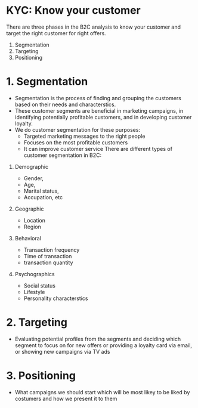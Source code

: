 # KYC: Know your customer 

There are three phases in the B2C analysis to know your customer and target the right customer for right offers.
1. Segmentation 
2. Targeting 
3. Positioning

# 1. Segmentation
* Segmentation is the process of finding and grouping the customers based on their needs and characterstics.
* These customer segments are beneficial in marketing campaigns, in identifying potentially profitable customers, and in developing customer loyalty.
* We do customer segmentation for these purposes:
    * Targeted marketing messages to the right people
    * Focuses on the most profitable customers
    * It can improve customer service
There are different types of customer segmentation in B2C:
1. Demographic
    * Gender,
    * Age,
    * Marital status,
    * Accupation, etc
    
2. Geographic 
    * Location 
    * Region

3. Behavioral
    * Transaction frequency
    * Time of transaction
    * transaction quantity

4. Psychographics
    * Social status
    * Lifestyle
    * Personality characterstics 

# 2. Targeting
* Evaluating potential profiles from the segments and deciding which segment to focus on for new offers or providing a loyalty card via email, or showing new campaigns via TV ads 
   
# 3. Positioning 
* What campaigns we should start which will be most likey to be liked by costumers and how we present it to them 
 
